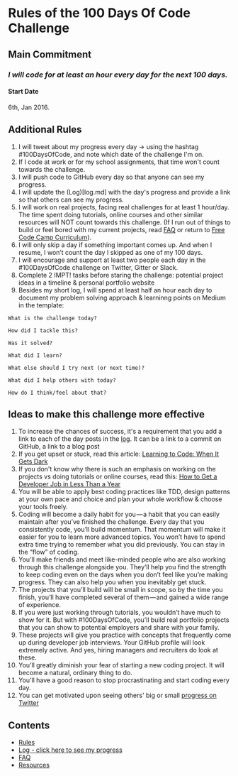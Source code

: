 # Rules of the 100 Days Of Code Challenge

## Main Commitment
### *I will code for at least an hour every day for the next 100 days.*

#### Start Date
6th, Jan 2016. 

## Additional Rules
1. I will tweet about my progress every day -> using the hashtag #100DaysOfCode, and note which date of the challenge I'm on.
2. If I code at work or for my school assignments, that time won't count towards the challenge.
3. I will push code to GitHub every day so that anyone can see my progress.
4. I will update the (Log)[log.md] with the day's progress and provide a link so that others can see my progress.
5. I will work on real projects, facing real challenges for at least 1 hour/day. The time spent doing tutorials, online courses and other similar resources will NOT count towards this challenge. (If I run out of things to build or feel bored with my current projects, read [FAQ](FAQ.md) or return to [Free Code Camp Curriculum](http://freecodecamp.com/map)).
6. I will only skip a day if something important comes up. And when I resume, I won’t count the day I skipped as one of my 100 days.
7. I will encourage and support at least two people each day in the #100DaysOfCode challenge on Twitter, Gitter or Slack.
8. Complete 2 IMPT! tasks before staring the challenge: potential project ideas in a timeline & personal portfolio website
9. Besides my short log, I will spend at least half an hour each day to document my problem solving approach & learninng points on Medium in the template:
```
What is the challenge today?

How did I tackle this?

Was it solved?

What did I learn?

What else should I try next (or next time)?

What did I help others with today?

How do I think/feel about that?
```

## Ideas to make this challenge more effective
1. To increase the chances of success, it's a requirement that you add a link to each of the day posts in the [log](log.md). It can be a link to a commit on GitHub, a link to a blog post
2. If you get upset or stuck, read this article: [Learning to Code: When It Gets Dark](https://medium.freecodecamp.com/learning-to-code-when-it-gets-dark-e485edfb58fd)
3. If you don't know why there is such an emphasis on working on the projects vs doing tutorials or online courses, read this: [How to Get a Developer Job in Less Than a Year](https://medium.freecodecamp.com/how-to-get-a-developer-job-in-less-than-a-year-c27bbfe71645)
4. You will be able to apply best coding practices like TDD, design patterns at your own pace and choice and plan your whole workflow & choose your tools freely.
5. Coding will become a daily habit for you — a habit that you can easily maintain after you’ve finished the challenge. Every day that you consistently code, you’ll build momentum. That momentum will make it easier for you to learn more advanced topics. You won’t have to spend extra time trying to remember what you did previously. You can stay in the “flow” of coding.
6. You’ll make friends and meet like-minded people who are also working through this challenge alongside you. They’ll help you find the strength to keep coding even on the days when you don’t feel like you’re making progress. They can also help you when you inevitably get stuck.
7. The projects that you’ll build will be small in scope, so by the time you finish, you’ll have completed several of them — and gained a wide range of experience.
8. If you were just working through tutorials, you wouldn’t have much to show for it. But with #100DaysOfCode, you’ll build real portfolio projects that you can show to potential employers and share with your family.
9. These projects will give you practice with concepts that frequently come up during developer job interviews. Your GitHub profile will look extremely active. And yes, hiring managers and recruiters do look at these.
10. You’ll greatly diminish your fear of starting a new coding project. It will become a natural, ordinary thing to do.
11. You’ll have a good reason to stop procrastinating and start coding every day.
12. You can get motivated upon seeing others' big or small [progress on Twitter](https://twitter.com/search?f=tweets&vertical=default&q=%23100daysofcode&src=typd) 

## Contents
* [Rules](rules.md)
* [Log - click here to see my progress](log.md)
* [FAQ](FAQ.md)
* [Resources](resources.md)
